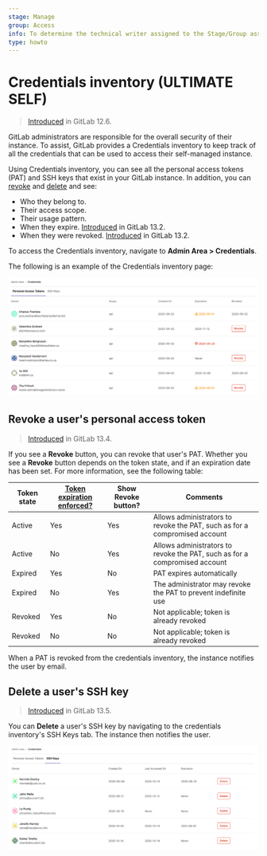 ```yaml
---
stage: Manage
group: Access
info: To determine the technical writer assigned to the Stage/Group associated with this page, see https://about.gitlab.com/handbook/engineering/ux/technical-writing/#assignments
type: howto
---
```


# Credentials inventory **(ULTIMATE SELF)**

> [Introduced](https://gitlab.com/gitlab-org/gitlab/-/merge_requests/20912) in GitLab 12.6.

GitLab administrators are responsible for the overall security of their instance. To assist, GitLab provides a Credentials inventory to keep track of all the credentials that can be used to access their self-managed instance.

Using Credentials inventory, you can see all the personal access tokens (PAT) and SSH keys that exist in your GitLab instance. In addition, you can [revoke](#revoke-a-users-personal-access-token) and [delete](#delete-a-users-ssh-key) and see:

- Who they belong to.
- Their access scope.
- Their usage pattern.
- When they expire. [Introduced](https://gitlab.com/gitlab-org/gitlab/-/issues/214809) in GitLab 13.2.
- When they were revoked. [Introduced](https://gitlab.com/gitlab-org/gitlab/-/issues/214809) in GitLab 13.2.

To access the Credentials inventory, navigate to **Admin Area > Credentials**.

The following is an example of the Credentials inventory page:

![Credentials inventory page](img/credentials_inventory_v13_4.png)

## Revoke a user's personal access token

> [Introduced](https://gitlab.com/gitlab-org/gitlab/-/issues/214811) in GitLab 13.4.

If you see a **Revoke** button, you can revoke that user's PAT. Whether you see a **Revoke** button depends on the token state, and if an expiration date has been set. For more information, see the following table:

| Token state | [Token expiration enforced?](settings/account_and_limit_settings.md#optional-enforcement-of-personal-access-token-expiration) | Show Revoke button? | Comments |
|-------------|------------------------|--------------------|----------------------------------------------------------------------------|
| Active      | Yes                    | Yes                | Allows administrators to revoke the PAT, such as for a compromised account |
| Active      | No                     | Yes                | Allows administrators to revoke the PAT, such as for a compromised account |
| Expired     | Yes                    | No                 | PAT expires automatically                                                  |
| Expired     | No                     | Yes                | The administrator may revoke the PAT to prevent indefinite use             |
| Revoked     | Yes                    | No                 | Not applicable; token is already revoked                                   |
| Revoked     | No                     | No                 | Not applicable; token is already revoked                                   |

When a PAT is revoked from the credentials inventory, the instance notifies the user by email.

## Delete a user's SSH key

> [Introduced](https://gitlab.com/gitlab-org/gitlab/-/issues/225248) in GitLab 13.5.

You can **Delete** a user's SSH key by navigating to the credentials inventory's SSH Keys tab.
The instance then notifies the user.

![Credentials inventory page - SSH keys](img/credentials_inventory_ssh_keys_v13_5.png)

